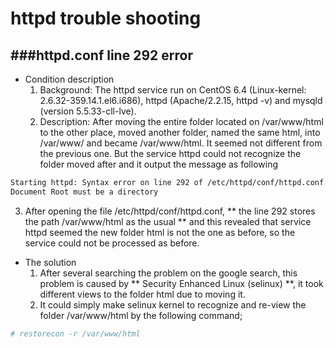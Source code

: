 # httpd trouble shooting

<script type="text/javascript" src="../js/general.js"></script>

###httpd.conf line 292 error
---

* Condition description
  1. Background: The httpd service run on CentOS 6.4 (Linux-kernel: 2.6.32-359.14.1.el6.i686), httpd (Apache/2.2.15, httpd -v) and mysqld (version 5.5.33-cll-lve).
  2. Description: After moving the entire folder located on /var/www/html to the other place, moved another folder, named the same html, into /var/www/ and became /var/www/html. It seemed not different from the previous one. But the service httpd could not recognize the folder moved after and it output the message as following
```Bash
Starting httpd: Syntax error on line 292 of /etc/httpd/conf/httpd.conf:
Document Root must be a directory
```
  3. After opening the file /etc/httpd/conf/httpd.conf, ** the line 292 stores the path /var/www/html as the usual ** and this revealed that service httpd seemed the new folder html is not the one as before, so the service could not be processed as before.

* The solution
  1. After several searching the problem on the google search, this problem is caused by ** Security Enhanced Linux (selinux) **, it took different views to the folder html due to moving it.
  2. It could simply make selinux kernel to recognize and re-view the folder /var/www/html by the following command;
```Bash
# restorecon -r /var/www/html
```
